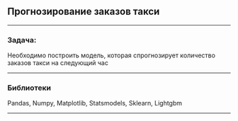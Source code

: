 ## Прогнозирование заказов такси
---
### Задача:

Необходимо построить модель, которая спрогнозирует количество заказов такси на следующий час

---
### Библиотеки

Pandas, Numpy, Matplotlib, Statsmodels, Sklearn, Lightgbm

---
